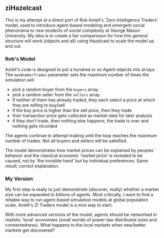 ## ziHazelcast
This is my attempt at a direct port of Rob Axtell's 'Zero Intelligence Traders' model, used to introduce agent-based modeling and emergent social phenomena to new students of social complexity at George Mason University. My idea is to create a fair comparisson for how this general structure will work (objects and all) using Hazelcast to scale the model up and out.

### Rob's Model
Axtell's code is designed to put a hundred or so Agent-objects into arrays. The `maxNumberTrades` parameter sets the maximum number of times the simulation will: 
 - pick a random buyer from the `buyers` array 
 - pick a random seller from the `sellers` array
 - if neither of them has already traded, they each select a price at which they are willing to buy/sell
 - if the buy price is higher than the sell price, then they trade 
 - their transaction price gets collected as market data for later analysis
 - if they don't trade, then nothing else happens; the trade is over and nothing gets recorded

The agents continue to attempt trading until the loop reaches the maximum number of trades.  Not all buyers and sellers will be satisfied.

The model demonstrates how market prices can be explained by peoples' behavior and the classical economic 'market price' is revealed to be caused, not by 'the invisible hand' but by individual preferences. Same result; correct explanation. 

### My Version
My first step is really to just demonstrate (discover, really) whether a market size can be expanded to billions of agents. Most critically, I want to find a reliable way to run agent-based simulation models at global population scale. Axtell's ZI Traders model is a nice way to start. 

With more advanced versions of the model, agents should be networked in realistic 'local' economies (small worlds of power-law distributed sizes and connectedness). What happens to the local markets when new/better markets get discovered?  
